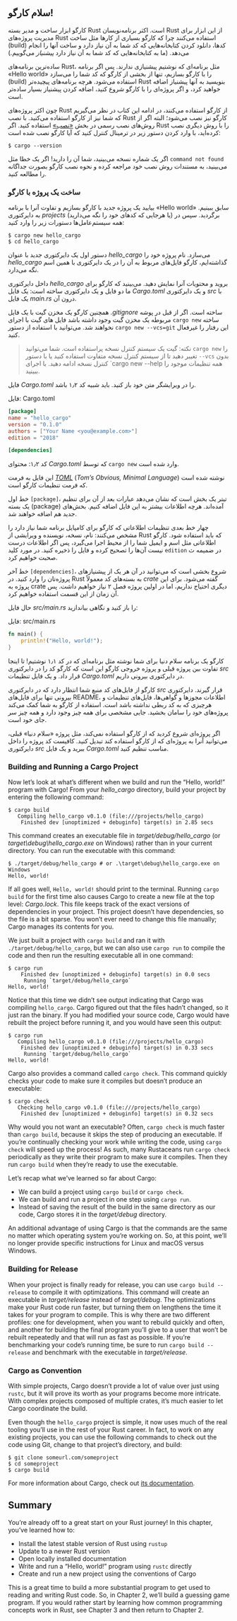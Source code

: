 ## سلام کارگو!

کارگو ابزار ساخت و مدیر بسته Rust است. اکثر برنامه‌نویسان Rust از این ابزار برای 
مدیریت پروژه‌های Rust استفاده می‌کنند چرا که کارگو بسیاری از کار‌ها مثل ساخت (build) کد‌ها، دانلود 
کردن کتابخانه‌هایی که کد شما به آن نیاز دارد و ساخت آنها را انجام می‌دهد. (ما به کتابخانه‌هایی که کد شما به آن 
نیاز دارد *پیشنیاز* می‌گوییم.)

ساده‌ترین برنامه‌های Rust، مثل برنامه‌ای که نوشتیم پیشنیازی ندارند. پس اگر برنامه «Hello world» را با 
کارگو بسازیم، تنها از بخشی از کارگو که کد شما را می‌سازد (build) استفاده می‌شود. هرچه برنامه‌های پیچیده‌تر Rust 
بنویسید به آنها پیشنیاز اضافه خواهید کرد، و اگر پروژه‌ای را با کارگو شروع کنید، اضافه کردن پیشنیاز بسیار ساده‌تر است.

چون اکثر پروژه‌های Rust از کارگو استفاده می‌کنند، در ادامه این کتاب در نظر می‌گیریم که شما نیز از کارگو 
استفاده می‌کنید. با نصب Rust کارگو نیز نصب می‌شود؛ البته اگر از روش‌های نصب رسمی در بخش [«نصب»][installation]<!-- ignore --> استفاده کنید.
اگر Rust را با روش دیگری نصب کرده‌اید، با وارد کردن دستور زیر در ترمینال کنترل کنید که آیا کارگو نصب شده است:

```text
$ cargo --version
```

اگر یک شماره نسخه می‌بینید، شما آن را دارید! اگر یک خطا مثل `command not found` می‌بینید، به مستندات روش 
نصب خود مراجعه کرده و نحوه نصب کارگو بصورت جداگانه را مطالعه کنید.

### ساخت یک پروژه با کارگو

بیایید یک پروژه جدید با کارگو بسازیم و تفاوت آنرا با برنامه «Hello world» سابق ببینیم. به دایرکتوری *projects* (یا هرجایی 
که کد‌های خود را نگه می‌دارید) برگردید. سپس در همه سیستم‌عامل‌ها دستورات زیر را وارد کنید:

```text
$ cargo new hello_cargo
$ cd hello_cargo
```

دستور اول یک دایرکتوری جدید با عنوان *hello_cargo* می‌سازد. نام پروژه خود را *hello_cargo* گذاشته‌ایم،
کارگو فایل‌های مربوط به آن را در یک دایرکتوری با همین اسم نگه می‌دارد. 

داخل دایرکتوری *hello_cargo* بروید و محتویات آنرا نمایش دهید. می‌بینید که کارگو برای ما دو فایل و یک دایرکتوری 
ساخته است: یک فایل *Cargo.toml* و یک دایرکتوری *src* با یک فایل *main.rs* درون آن.

همچنین کارگو یک مخزن گیت با یک فایل *.gitignore* ساخته است. اگر از قبل در پوشه مربوطه یک مخزن گیت 
وجود داشته باشد فایل های گیت با اجرای `cargo new` ساخته نخواهند شد. می‌توانید با استفاده از دستور
`cargo new --vcs=git` این رفتار را غیرفعال کنید.

> نکته: گیت یک سیستم کنترل نسخه پراستفاده است. شما می‌توانید `cargo new` را تغییر دهید تا از 
> سیستم کنترل نسخه متفاوت استفاده کنید یا با دستور `--vcs` بدون کنترل نسخه ادامه دهید.
> با اجرای `cargo new --help همه تنظیمات موجود را ببینید.

فایل *Cargo.toml* را در ویرایشگر متن خود باز کنید. باید شبیه کد ۱٫۲ باشد.

<span class="filename">فایل: Cargo.toml</span>

```toml
[package]
name = "hello_cargo"
version = "0.1.0"
authors = ["Your Name <you@example.com>"]
edition = "2018"

[dependencies]
```

<span class="caption">کد ۱٫۲: محتوای *Cargo.toml* که توسط `cargo
new` وارد شده است.</span>

این فایل به فرمت [*TOML*][toml]<!-- ignore --> (*Tom’s Obvious, Minimal Language*) نوشته 
شده است که فرمت تنظیمات کارگو است.

[toml]: https://github.com/toml-lang/toml

خط اول `[package]`، تیتر یک بخش است که نشان می‌دهد عبارات بعد از آن برای تنظیم یک بسته (package) آمده‌اند.
هرچه اطلاعات بیشتر به این فایل اضافه کنیم. بخش‌های جدید هم اضافه خواهند شد.

چهار خط بعدی تنظیمات اطلاعاتی که کارگو برای کامپایل برنامه شما نیاز دارد را مشخص می‌کنند: نام، نسخه، نویسنده 
و ویرایشی از Rust که باید استفاده شود. کارگو اطلاعاتی مثل اسم و ایمیل شما را از محیط اجرا می‌گیرد، پس اگر
اطلاعات درست نیست آن‌ها را تصحیح کرده و فایل را ذخیره کنید. در مورد کلید `edition` در ضمیمه ث صحبت خواهیم کرد.

خط آخر `[dependencies]`، شروع بخشی است که می‌توانید در آن هر یک از پیشنیاز‌های پروژه‌تان را وارد کنید.
در Rust به بسته‌های کد معمولاً *crate* گفته می‌شود. برای این پروژه به crate دیگری احتیاج نداریم، اما در اولین پروژه فصل ۲ 
نیاز خواهیم داشت. پس آن زمان از این قسمت استفاده خواهیم کرد.

حال فایل *src/main.rs* را باز کنید و نگاهی بیاندازید:

<span class="filename">فایل: src/main.rs</span>

```rust
fn main() {
    println!("Hello, world!");
}
```

کارگو یک برنامه سلام دنیا برای شما نوشته مثل برنامه‌ای که در کد ۱٫۱ نوشتیم! تا اینجا تفاوت بین پروژه قبلی و پروژه 
خروجی کارگو این است که کارگو کد‌ را در دایرکتوری *src* قرار داد. و یک فایل تنظیمات *Cargo.toml* در دایرکتوری بیرونی داریم.

کارگو از فایل‌های کد منبع شما انتظار دارد که در دایرکتوری *src* قرار گیرند. دایرکتوری بیرونی تنها برای 
فایل‌های README، اطلاعات مجوز‌ها و گواهی‌ها، فایل‌های تنظیمات و هرچیزی که به کد ربطی نداشته باشد 
است. استفاده از کارگو به شما کمک می‌کند پروژه‌های خود را سامان بخشید. ‌جایی مشخصی برای همه چیز وجود دارد 
و همه چیز سر جای خود است.

اگر پروژه‌ای شروع کردید که از کارگو استفاده نمی‌کند، مثل پروژه «سلام دنیا» قبلی، می‌توانید آنرا به پروژه‌ای که از کارگو استفاده کند تبدیل کنید.
کافیست کد پروژه را داخل دایرکتوری *src* ببرید و یک فایل *Cargo.toml* مناسب تنظیم کنید.

### Building and Running a Cargo Project

Now let’s look at what’s different when we build and run the “Hello, world!”
program with Cargo! From your *hello_cargo* directory, build your project by
entering the following command:

```text
$ cargo build
   Compiling hello_cargo v0.1.0 (file:///projects/hello_cargo)
    Finished dev [unoptimized + debuginfo] target(s) in 2.85 secs
```

This command creates an executable file in *target/debug/hello_cargo* (or
*target\debug\hello_cargo.exe* on Windows) rather than in your current
directory. You can run the executable with this command:

```text
$ ./target/debug/hello_cargo # or .\target\debug\hello_cargo.exe on Windows
Hello, world!
```

If all goes well, `Hello, world!` should print to the terminal. Running `cargo
build` for the first time also causes Cargo to create a new file at the top
level: *Cargo.lock*. This file keeps track of the exact versions of
dependencies in your project. This project doesn’t have dependencies, so the
file is a bit sparse. You won’t ever need to change this file manually; Cargo
manages its contents for you.

We just built a project with `cargo build` and ran it with
`./target/debug/hello_cargo`, but we can also use `cargo run` to compile the
code and then run the resulting executable all in one command:

```text
$ cargo run
    Finished dev [unoptimized + debuginfo] target(s) in 0.0 secs
     Running `target/debug/hello_cargo`
Hello, world!
```

Notice that this time we didn’t see output indicating that Cargo was compiling
`hello_cargo`. Cargo figured out that the files hadn’t changed, so it just ran
the binary. If you had modified your source code, Cargo would have rebuilt the
project before running it, and you would have seen this output:

```text
$ cargo run
   Compiling hello_cargo v0.1.0 (file:///projects/hello_cargo)
    Finished dev [unoptimized + debuginfo] target(s) in 0.33 secs
     Running `target/debug/hello_cargo`
Hello, world!
```

Cargo also provides a command called `cargo check`. This command quickly checks
your code to make sure it compiles but doesn’t produce an executable:

```text
$ cargo check
   Checking hello_cargo v0.1.0 (file:///projects/hello_cargo)
    Finished dev [unoptimized + debuginfo] target(s) in 0.32 secs
```

Why would you not want an executable? Often, `cargo check` is much faster than
`cargo build`, because it skips the step of producing an executable. If you’re
continually checking your work while writing the code, using `cargo check` will
speed up the process! As such, many Rustaceans run `cargo check` periodically
as they write their program to make sure it compiles. Then they run `cargo
build` when they’re ready to use the executable.

Let’s recap what we’ve learned so far about Cargo:

* We can build a project using `cargo build` or `cargo check`.
* We can build and run a project in one step using `cargo run`.
* Instead of saving the result of the build in the same directory as our code,
  Cargo stores it in the *target/debug* directory.

An additional advantage of using Cargo is that the commands are the same no
matter which operating system you’re working on. So, at this point, we’ll no
longer provide specific instructions for Linux and macOS versus Windows.

### Building for Release

When your project is finally ready for release, you can use `cargo build
--release` to compile it with optimizations. This command will create an
executable in *target/release* instead of *target/debug*. The optimizations
make your Rust code run faster, but turning them on lengthens the time it takes
for your program to compile. This is why there are two different profiles: one
for development, when you want to rebuild quickly and often, and another for
building the final program you’ll give to a user that won’t be rebuilt
repeatedly and that will run as fast as possible. If you’re benchmarking your
code’s running time, be sure to run `cargo build --release` and benchmark with
the executable in *target/release*.

### Cargo as Convention

With simple projects, Cargo doesn’t provide a lot of value over just using
`rustc`, but it will prove its worth as your programs become more intricate.
With complex projects composed of multiple crates, it’s much easier to let
Cargo coordinate the build.

Even though the `hello_cargo` project is simple, it now uses much of the real
tooling you’ll use in the rest of your Rust career. In fact, to work on any
existing projects, you can use the following commands to check out the code
using Git, change to that project’s directory, and build:

```text
$ git clone someurl.com/someproject
$ cd someproject
$ cargo build
```

For more information about Cargo, check out [its documentation].

[its documentation]: https://doc.rust-lang.org/cargo/

## Summary

You’re already off to a great start on your Rust journey! In this chapter,
you’ve learned how to:

* Install the latest stable version of Rust using `rustup`
* Update to a newer Rust version
* Open locally installed documentation
* Write and run a “Hello, world!” program using `rustc` directly
* Create and run a new project using the conventions of Cargo

This is a great time to build a more substantial program to get used to reading
and writing Rust code. So, in Chapter 2, we’ll build a guessing game program.
If you would rather start by learning how common programming concepts work in
Rust, see Chapter 3 and then return to Chapter 2.

[installation]: ch01-01-installation.html#installation
